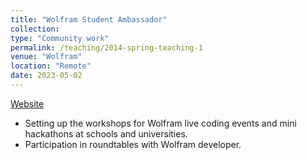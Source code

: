 ```yaml
---
title: "Wolfram Student Ambassador"
collection: 
type: "Community work"
permalink: /teaching/2014-spring-teaching-1
venue: "Wolfram"
location: "Remote"
date: 2023-05-02
---
```

[Website](https://www.wolfram.com/company/careers/ambassador/)

* Setting up the workshops for Wolfram live coding events and mini hackathons at schools and universities.
* Participation in roundtables with Wolfram developer.

